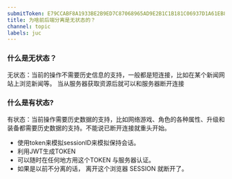 ```yaml
---
submitToken: E79CCABF8A1933BE2B9ED7C87068965AD9E2B1C1B181C06937D1A61EB842F2E4
title: 为啥前后端分离是无状态的？
channel: topic
labels: juc
---
```


### 什么是无状态？
无状态：当前的操作不需要历史信息的支持，一般都是短连接，比如在某个新闻网站上浏览新闻等。
当从服务器获取资源后就可以和服务器断开连接
### 什么是有状态?
有状态：当前操作需要历史数据的支持，比如网络游戏、角色的各种属性、升级和装备都需要历史数据的支持。不能说已断开连接就重头开始。



- 使用token来模拟sessionID来模拟保持会话。
- 利用JWT生成TOKEN
- 可以随时在任何地方用这个TOKEN 与服务器认证。
- 如果是以前不分离的话， 离开这个浏览器 SESSION 就断开了。